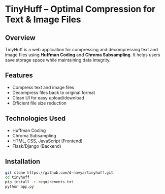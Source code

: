 # TinyHuff – Optimal Compression for Text & Image Files

## Overview
TinyHuff is a web application for compressing and decompressing text and image files using **Huffman Coding** and **Chroma Subsampling**. It helps users save storage space while maintaining data integrity.

## Features
- Compress text and image files
- Decompress files back to original format
- Clean UI for easy upload/download
- Efficient file size reduction

## Technologies Used
- Huffman Coding
- Chroma Subsampling
- HTML, CSS, JavaScript (Frontend)
- Flask/Django (Backend)

## Installation
```bash
git clone https://github.com/d-navya/tinyhuff.git
cd tinyhuff
pip install -r requirements.txt
python app.py